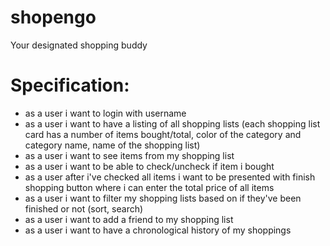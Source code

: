 # shopengo

Your designated shopping  buddy

# Specification:
- as a user i want to login with username
- as a user i want to have a listing of all shopping lists (each shopping list card has a number of items bought/total, color of the category and category name, name of the shopping list)
- as a user i want to see items from my shopping list
- as a user i want to be able to check/uncheck if item i bought
- as a user after i've checked all items i want to be presented with finish shopping button where i can enter the total price of all items
- as a user i want to filter my shopping lists based on if they've been finished or not (sort, search)
- as a user i want to add a friend to my shopping list
- as a user i want to have a chronological history of my shoppings
